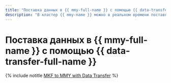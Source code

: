 ```yaml
---
title: "Поставка данных в {{ mmy-full-name }} с помощью {{ data-transfer-full-name }}"
description: "В кластер {{ mmy-name }} можно в реальном времени поставлять данные из топиков {{ KF }}."
---
```


# Поставка данных в {{ mmy-full-name }} с помощью {{ data-transfer-full-name }}

{% include notitle [MKF to MMY with Data Transfer](../../_tutorials/dataplatform/data-transfer-mkf-mmy.md) %}
